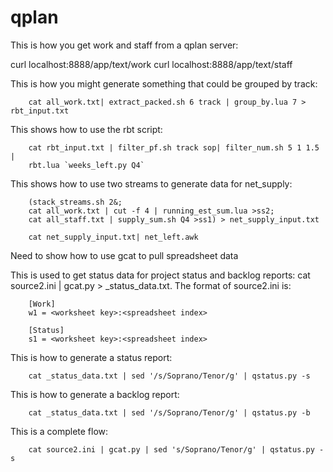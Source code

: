 qplan
=====

This is how you get work and staff from a qplan server:

   curl localhost:8888/app/text/work
   curl localhost:8888/app/text/staff

This is how you might generate something that could be grouped by track:

        cat all_work.txt| extract_packed.sh 6 track | group_by.lua 7 > rbt_input.txt



This shows how to use the rbt script:

        cat rbt_input.txt | filter_pf.sh track sop| filter_num.sh 5 1 1.5 |
        rbt.lua `weeks_left.py Q4`


This shows how to use two streams to generate data for net_supply:

        (stack_streams.sh 2&;
        cat all_work.txt | cut -f 4 | running_est_sum.lua >ss2;
        cat all_staff.txt | supply_sum.sh Q4 >ss1) > net_supply_input.txt

        cat net_supply_input.txt| net_left.awk


Need to show how to use gcat to pull spreadsheet data

This is used to get status data for project status and backlog reports:
cat source2.ini | gcat.py > _status_data.txt. The format of source2.ini is:

        [Work]
        w1 = <worksheet key>:<spreadsheet index>

        [Status]
        s1 = <worksheet key>:<spreadsheet index>

This is how to generate a status report:

        cat _status_data.txt | sed '/s/Soprano/Tenor/g' | qstatus.py -s

This is how to generate a backlog report:

        cat _status_data.txt | sed '/s/Soprano/Tenor/g' | qstatus.py -b

This is a complete flow:

        cat source2.ini | gcat.py | sed 's/Soprano/Tenor/g' | qstatus.py -s
